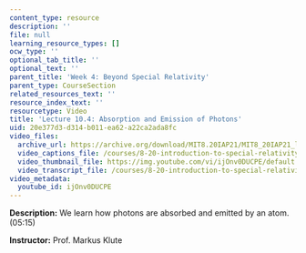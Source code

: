 ```yaml
---
content_type: resource
description: ''
file: null
learning_resource_types: []
ocw_type: ''
optional_tab_title: ''
optional_text: ''
parent_title: 'Week 4: Beyond Special Relativity'
parent_type: CourseSection
related_resources_text: ''
resource_index_text: ''
resourcetype: Video
title: 'Lecture 10.4: Absorption and Emission of Photons'
uid: 20e377d3-d314-b011-ea62-a22ca2ada8fc
video_files:
  archive_url: https://archive.org/download/MIT8.20IAP21/MIT8_20IAP21_lec10-4_300k.mp4
  video_captions_file: /courses/8-20-introduction-to-special-relativity-january-iap-2021/9ed8a59b7a6b5f58810a9e2d3771e79d_ijOnv0DUCPE.vtt
  video_thumbnail_file: https://img.youtube.com/vi/ijOnv0DUCPE/default.jpg
  video_transcript_file: /courses/8-20-introduction-to-special-relativity-january-iap-2021/3fb0a3082b90e40e9c2f45a83e263306_ijOnv0DUCPE.pdf
video_metadata:
  youtube_id: ijOnv0DUCPE
---
```


**Description:** We learn how photons are absorbed and emitted by an atom. (05:15)

**Instructor:** Prof. Markus Klute